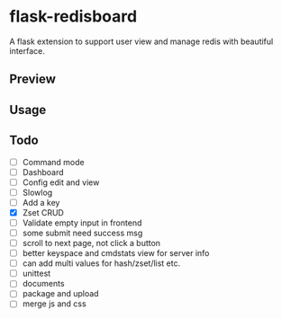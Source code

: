 # flask-redisboard

A flask extension to support user view and manage redis with beautiful interface.

## Preview

## Usage

## Todo
- [ ] Command mode
- [ ] Dashboard
- [ ] Config edit and view
- [ ] Slowlog
- [ ] Add a key
- [x] Zset CRUD
- [ ] Validate empty input in frontend
- [ ] some submit need success msg
- [ ] scroll to next page, not click a button
- [ ] better keyspace and cmdstats view for server info 
- [ ] can add multi values for hash/zset/list etc.
- [ ] unittest
- [ ] documents
- [ ] package and upload
- [ ] merge js and css